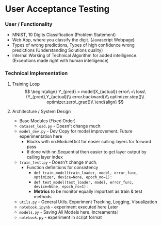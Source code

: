 # User Acceptance Testing

### User / Functionality
- MNIST, 10 Digits Classification (Problem Statement)
- Web App, where you classify the digit. (Javascript Webpage)
- Types of wrong predictions, Types of high confidence wrong predictions (Understanding Solutions quality)
- Internal Working of Technical Algorithm for added intelligence. (Exceptions made right with human intelligence)

### Technical Implementation
1. Training Loop
$$
\begin{align}
Y_{pred} = model(X_{actual})
error\ =\ loss\ (Y_{pred},Y_{actual})\\
error.backward()\\
optimizer.step()\\
optimizer.zero\_grad()\\
\end{align}
$$

1. Architecture / System Design
	- Base Modules (Fixed Order)
	- `dataset_load.py` - Doesn't change much
	- `model_dev.py` - Dev Copy for model improvement. Future experimentation here
		- Blocks with nn.ModuleDict for easier calling layers for forward pass
		- If done with nn.Sequential then easier to get layer output by calling layer index
	- `train_test.py` - Doesn't change much. 
		- Function definitions for consistency
			- `def train_model(train_loader, model, error_func, optimizer, device=None, epoch_no=1):`
			- `def test_model(test_loader, model, error_func, device=None, epoch_no=1):`
			- **Metrics** to be monitor equally important as train & test methods
	- `utils.py` - General Utils. Experiment Tracking, Logging, Visualization
	- `notebook.ipynb` - experiment executed here
	Later
	- `models.py` - Saving All Models here. Increamental 
	- `notebook.py` - experiment in script format